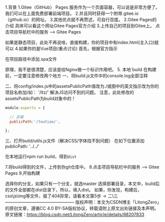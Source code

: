 1.背景
1.Gitee（GitHub） Pages 服务作为一个页面容器，可以说是非常方便了。我们可以在上面免费部署前端项目。
2.并且同时获得一个附带.gitee.io（github.io）的网址。
3.其他优点就不再赘述，可自行百度。
2.Gitee Pages的介绍
具体可以看这个网址Gitee Pages官方介绍
3.上传自己的项目到Gitee上。
点击项目导航栏中的服务 --> Gitee Pages


如果是静态项目，此处不再说啥，直接构建，你的项目中有index.html(主入口)就可以
4.如果你的是Vue项目(重点讨论)
首先，根据官方指示


在项目路径中添加.spa文件


原理，我不是很清楚，应该是给Nginx做一个标识作用吧。
5. 本地`build
在构建前，一定要注意修改两个地方
一、将build.js文件中的console.log全部注释

二、将config/index.js中的assetsPublicPath值改为./或图中的英文指示改为你的项目名称加/如： '/ltz/'
解决JS访问不到的问题。
注意，此处修改的assetsPublicPath为build对象中的！



```js
module.exports = {
  
  // 部署
  publicPath:'/toutiao/',
 
};
```



三、打开build/utils.js文件（解决CSS/字体找不到问题）
在如下位置添加 publicPath: '../../'

在本地运行npm run build，得到`dist
`

7.将build得到的文件，上传到你git仓库中。
8.点击项目导航栏中的服务 --> Gitee Pages
9.开始构建

选择你的分支，如果只有一个分支，就选master
选择部署目录，本文中，build后的文件全部都在dist目录下，所以，填入dist。
如果，你发现，构建后，css\js\img等文件，报了404异常，请看本文第5步 -> 二\三
————————————————
版权声明：本文为CSDN博主「LitongZero」的原创文章，遵循CC 4.0 BY-SA版权协议，转载请附上原文出处链接及本声明。
原文链接：https://blog.csdn.net/LitongZero/article/details/88207833